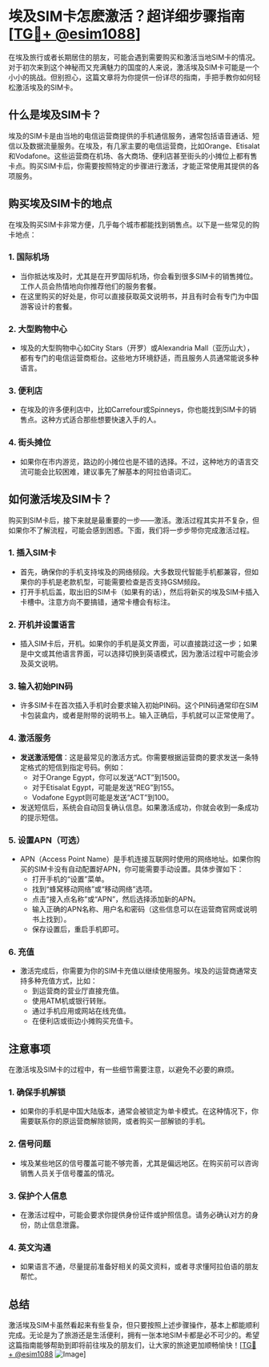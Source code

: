 # 埃及SIM卡怎麽激活？超详细步骤指南[[TG💪+ @esim1088](https://t.me/s/esim1088)]

在埃及旅行或者长期居住的朋友，可能会遇到需要购买和激活当地SIM卡的情况。对于初次来到这个神秘而又充满魅力的国度的人来说，激活埃及SIM卡可能是一个小小的挑战。但别担心，这篇文章将为你提供一份详尽的指南，手把手教你如何轻松激活埃及的SIM卡。

## 什么是埃及SIM卡？

埃及的SIM卡是由当地的电信运营商提供的手机通信服务，通常包括语音通话、短信以及数据流量服务。在埃及，有几家主要的电信运营商，比如Orange、Etisalat和Vodafone。这些运营商在机场、各大商场、便利店甚至街头的小摊位上都有售卡点。购买SIM卡后，你需要按照特定的步骤进行激活，才能正常使用其提供的各项服务。

## 购买埃及SIM卡的地点

在埃及购买SIM卡非常方便，几乎每个城市都能找到销售点。以下是一些常见的购卡地点：

### 1. **国际机场**
   - 当你抵达埃及时，尤其是在开罗国际机场，你会看到很多SIM卡的销售摊位。工作人员会热情地向你推荐他们的服务套餐。
   - 在这里购买的好处是，你可以直接获取英文说明书，并且有时会有专门为中国游客设计的套餐。

### 2. **大型购物中心**
   - 埃及的大型购物中心如City Stars（开罗）或Alexandria Mall（亚历山大），都有专门的电信运营商柜台。这些地方环境舒适，而且服务人员通常能说多种语言。

### 3. **便利店**
   - 在埃及的许多便利店中，比如Carrefour或Spinneys，你也能找到SIM卡的销售点。这种方式适合那些想要快速入手的人。

### 4. **街头摊位**
   - 如果你在市内游览，路边的小摊位也是不错的选择。不过，这种地方的语言交流可能会比较困难，建议事先了解基本的阿拉伯语词汇。

## 如何激活埃及SIM卡？

购买到SIM卡后，接下来就是最重要的一步——激活。激活过程其实并不复杂，但如果你不了解流程，可能会感到困惑。下面，我们将一步步带你完成激活过程。

### 1. 插入SIM卡
   - 首先，确保你的手机支持埃及的网络频段。大多数现代智能手机都兼容，但如果你的手机是老款机型，可能需要检查是否支持GSM频段。
   - 打开手机后盖，取出旧的SIM卡（如果有的话），然后将新买的埃及SIM卡插入卡槽中。注意方向不要搞错，通常卡槽会有标注。

### 2. 开机并设置语言
   - 插入SIM卡后，开机。如果你的手机是英文界面，可以直接跳过这一步；如果是中文或其他语言界面，可以选择切换到英语模式，因为激活过程中可能会涉及英文说明。

### 3. 输入初始PIN码
   - 许多SIM卡在首次插入手机时会要求输入初始PIN码。这个PIN码通常印在SIM卡包装盒内，或者是附带的说明书上。输入正确后，手机就可以正常使用了。

### 4. 激活服务
   - **发送激活短信**：这是最常见的激活方式。你需要根据运营商的要求发送一条特定格式的短信到指定号码。例如：
     - 对于Orange Egypt，你可以发送“ACT”到1500。
     - 对于Etisalat Egypt，可能是发送“REG”到155。
     - Vodafone Egypt则可能是发送“ACT”到100。
   - 发送短信后，系统会自动回复确认信息。如果激活成功，你就会收到一条成功的提示短信。

### 5. 设置APN（可选）
   - APN（Access Point Name）是手机连接互联网时使用的网络地址。如果你购买的SIM卡没有自动配置好APN，你可能需要手动设置。具体步骤如下：
     - 打开手机的“设置”菜单。
     - 找到“蜂窝移动网络”或“移动网络”选项。
     - 点击“接入点名称”或“APN”，然后选择添加新的APN。
     - 输入正确的APN名称、用户名和密码（这些信息可以在运营商官网或说明书上找到）。
     - 保存设置后，重启手机即可。

### 6. 充值
   - 激活完成后，你需要为你的SIM卡充值以继续使用服务。埃及的运营商通常支持多种充值方式，比如：
     - 到运营商的营业厅直接充值。
     - 使用ATM机或银行转账。
     - 通过手机应用或网站在线充值。
     - 在便利店或街边小摊购买充值卡。

## 注意事项

在激活埃及SIM卡的过程中，有一些细节需要注意，以避免不必要的麻烦。

### 1. 确保手机解锁
   - 如果你的手机是中国大陆版本，通常会被锁定为单卡模式。在这种情况下，你需要联系你的原运营商解除锁网，或者购买一部解锁的手机。

### 2. 信号问题
   - 埃及某些地区的信号覆盖可能不够完善，尤其是偏远地区。在购买前可以咨询销售人员关于信号覆盖的情况。

### 3. 保护个人信息
   - 在激活过程中，可能会要求你提供身份证件或护照信息。请务必确认对方的身份，防止信息泄露。

### 4. 英文沟通
   - 如果语言不通，尽量提前准备好相关的英文资料，或者寻求懂阿拉伯语的朋友帮忙。

## 总结

激活埃及SIM卡虽然看起来有些复杂，但只要按照上述步骤操作，基本上都能顺利完成。无论是为了旅游还是生活便利，拥有一张本地SIM卡都是必不可少的。希望这篇指南能够帮助到即将前往埃及的朋友们，让大家的旅途更加顺畅愉快！[[TG💪+ @esim1088](https://t.me/s/esim1088) ![Image](https://i.postimg.cc/4NQfJmqS/Snipaste-2025-05-13-00-14-12.png)]